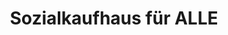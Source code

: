 ---
title: "Sozialkaufhaus für ALLE"
url: /windeck/sozialkaufhaus-fuer-alle/
shop: Gebrauchtwaren
---